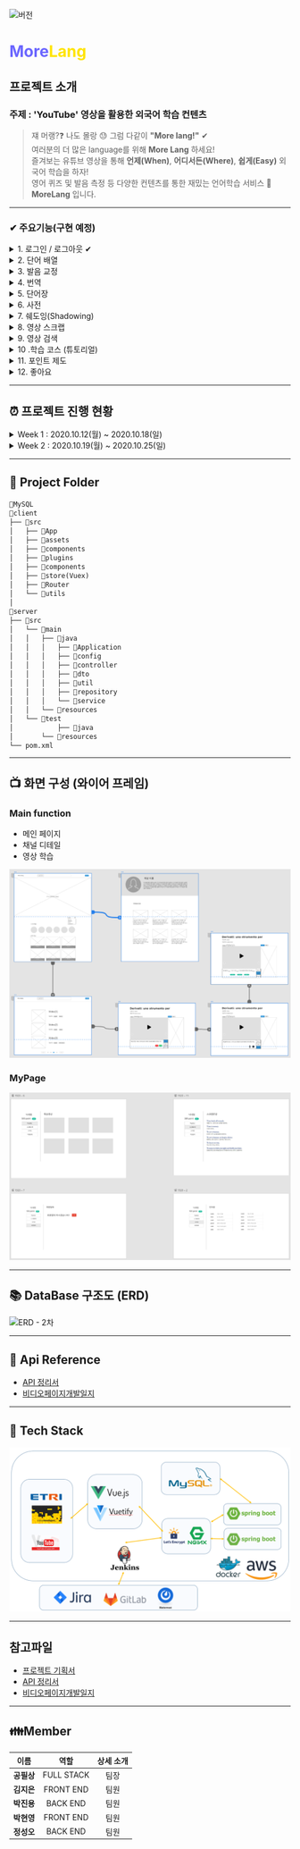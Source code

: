 ![버전](https://img.shields.io/badge/%20version-1.0-green)
# <span style="color:#6B66FF">More</span><span style="color:#FFE400">Lang</span>

## 프로젝트 소개

### 주제 :  'YouTube' 영상을 활용한 외국어 학습 컨텐츠
> 쟤 머랭?❓ 나도 몰랑 😓 그럼 다같이 **"More lang!"** ✔    
> 여러분의 더 많은 language를 위해 **More Lang** 하세요!  
> 즐겨보는 유튜브 영상을 통해 **언제(When)**, **어디서든(Where)**, **쉽게(Easy)** 외국어 학습을 하자!  
> 영어 퀴즈 및 발음 측정 등 다양한 컨텐츠를 통한 재밌는 언어학습 서비스 **🎉MoreLang** 입니다.

---
### ✔ 주요기능(구현 예정)

<details>
<summary>1. 로그인 / 로그아웃 ✔</summary>

  - *Google Api를 활용한 구글 로그인 구현예정 ( 관심 영상을 파악하기 위해)*
</details>
<details>
<summary>2. 단어 배열</summary>

  - *주요 문장의 영어 단어 배열 퀴즈를 통한 학습력 향상*
</details>
<details>
<summary>3. 발음 교정</summary>

  - *발음 녹음 뒤 해당 발음이 얼마나 표준 발음과 유사한지 점수제공*
</details>
<details>
<summary>4. 번역</summary>

  - *영상 영어 자막 및 한글 번역 제공*
</details>     
<details>
<summary>5. 단어장</summary>

  - *자막 단어 Hover 시 사전 모달 우측상단에 단어장 스크랩 버튼을 통한 간단한 단어장 만들기 기능*
</details>
<details>
<summary>6. 사전</summary>

  - *단어 클릭 시 해당 단어 사전 검색 정보 제공*
</details>
<details>
<summary>7. 쉐도잉(Shadowing)</summary>

  - *영상의 문장단위 구간 반복 재생*
</details>
<details>
<summary>8. 영상 스크랩</summary>

  - *학습할 영상(To-do list)과 학습한 영상(Review list) 제공*
</details>
<details>
<summary>9. 영상 검색</summary>

  - *상단 검색바 자막 잇는 유튜브 영상(필터링) 검색*
</details>
<details>
<summary>10 .학습 코스 (튜토리얼)</summary>

  - *영상 학습에 대한 튜토리얼 제공*
</details>
<details>
<summary>11. 포인트 제도</summary>

  - *발음 점수 및 단어 순서 맞추기를 통해 얻은 포인트를 발음 교정 포인트로 전환*
</details>     
<details>
<summary>12. 좋아요</summary>

  - *학습 영상에 대해 좋아요 수 및 버튼 제공*
</details>

---
## ⏰ 프로젝트 진행 현황
<details>
<summary>Week 1 :  2020.10.12(월) ~ 2020.10.18(일)</summary>

### 이번주 한일

- 팀빌딩 + 아이스브레이킹
- 프로젝트 주제 선정, 필요 기술스택 선정
- 기획서 작성

### 기타

- <del>1. 음성합성</del>
- <del>2. 스냅샷 찍어주는 사진작가 매칭</del>
- <del>3. 인공지능/ 빅데이터 라벨링 - 소일거리</del>
- <del>4. 액티브 시니어를 위한 가벼운 자서전</del>
- 5.영어 학습 서비스 => 발전시켜서 채택  

### 주제 선택 : 'YouTube' 영상을 활용한 외국어 학습 컨텐츠

### 기술 스택 선택
- Vue + Spring

### 기획서 작성
- [프로젝트 기획서](./resource/file/프로젝트기획서.docx)
</details>
<details>
<summary>Week 2 :  2020.10.19(월) ~ 2020.10.25(일)</summary>

### 이번주 한일

### FrontEnd
- 전체적인 흐름에 따른 페이지 구상 (와이어 프레임)
- 메인 페이지 및 마이페이지 구조 형성 및 디자인
- 채널 페이지 구조 형성 및 디자인
- 메인 페이지 내 애니메이션 효과 적용
- 구글 소셜 로그인 구현

### BackEnd
- 주제 구현을 위해 필요한 데이터를 위한 API 찾기(어렵당😓;)
- Google API, Youtube API 사용법 및 API 조작법 숙지
- 각 API에 따른 DTO 구현 및 DB 설계
- 구글 소셜 로그인 구현
- AWS 서버 구축
- Docker를 활용한 무중단 배포 구현
- NGINX, Jenkins 설정
- 임시 도메인 주소 획득 및 HTTPS를 위한 SSL 설정

### API 찾기
- [API 조회](./resource/file/API정리.md)
- [비디오페이지개발일지](./resource/file/비디오페이지개발일지.md)
</details>

---
## 📁 Project Folder
```
📁MySQL
📁client
├── 📁src
│   ├── 📁App
│   ├── 📁assets
│   ├── 📁components
│   ├── 📁plugins
│   ├── 📁components
│   ├── 📁store(Vuex)
│   ├── 📁Router
│   └── 📁utils
│
📁server
├── 📁src
│   └── 📁main
│	│	├── 📁java
│	│	│	├── 📁Application
│	│	│	├── 📁config
│	│	│	├── 📁controller
│	│	│	├── 📁dto
│	│	│	├── 📁util
│	│	│	├── 📁repository
│	│	│	└── 📁service
│	│	└── 📁resources
│	└── 📁test
│           ├── 📁java
│	    └── 📁resources
└── pom.xml
```

---

## 📺 화면 구성 (와이어 프레임)


### Main function
- 메인 페이지
- 채널 디테일
- 영상 학습

![와이어프레임2](resource/img/와이어프레임MAIN.png)

### MyPage
![와이어프레임2](resource/img/와이어프레임MY.png)

---
## 📚 DataBase 구조도 (ERD)


![ERD - 2차](./resource/img/ERD2차.PNG)

---
## 📃 Api Reference
- [API 정리서](./resource/file/API정리.md)
- [비디오페이지개발일지](./resource/file/비디오페이지개발일지.md)
---
## 🔧 Tech Stack
![기술스택](./resource/img/기술스택.png)

---
## 참고파일

- [프로젝트 기획서](./resource/file/프로젝트기획서.docx)
- [API 정리서](./resource/file/API정리.md)
- [비디오페이지개발일지](./resource/file/비디오페이지개발일지.md)
---
## 👪Member

| 이름 | 역할 |  상세 소개 |
|:----------:|:----------:|:----------:|
| **공필상** | FULL STACK | 팀장 |
| **김지은** | FRONT END | 팀원 |
| **박진용** | BACK END | 팀원 |
| **박현영** | FRONT END | 팀원 |
| **정성오** | BACK END | 팀원 |
